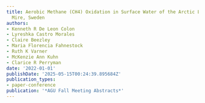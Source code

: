```yaml
---
title: Aerobic Methane (CH4) Oxidation in Surface Water of the Arctic Lakes in Stordalen
  Mire, Sweden
authors:
- Kenneth R De Leon Colon
- Lyreshka Castro Morales
- Claire Beezley
- Maria Florencia Fahnestock
- Ruth K Varner
- McKenzie Ann Kuhn
- Clarice R Perryman
date: '2022-01-01'
publishDate: '2025-05-15T00:24:39.895684Z'
publication_types:
- paper-conference
publication: '*AGU Fall Meeting Abstracts*'
---
```

